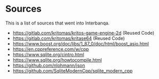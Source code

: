 # Sources

This is a list of sources that went into Interbanqa.

+	https://gitlab.com/kritomas/kritos-game-engine-2d (Reused Code)
+	https://gitlab.com/kritomas/kritase64 (Reused Code)
+	https://www.boost.org/doc/libs/1_87_0/doc/html/boost_asio.html
+	https://en.cppreference.com/w/cpp
+	https://www.sqlite.org/cintro.html
+	https://www.sqlite.org/howtocompile.html
+	https://github.com/nlohmann/json
+	https://github.com/SqliteModernCpp/sqlite_modern_cpp